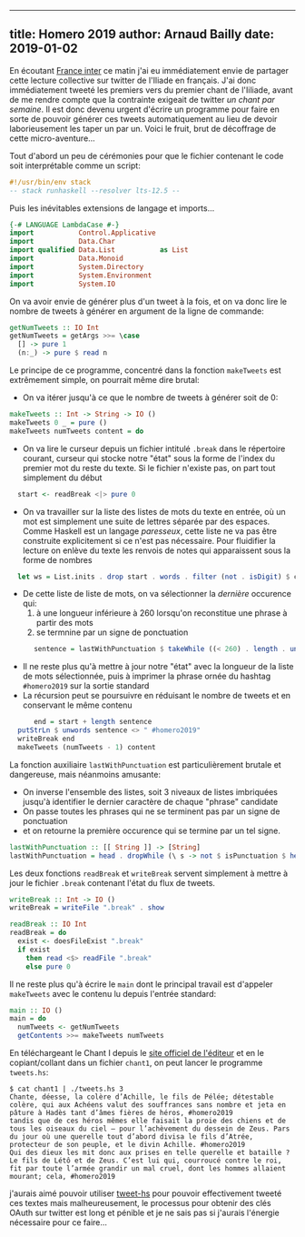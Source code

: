 ------------
title: Homero 2019
author: Arnaud Bailly
date: 2019-01-02
------------

En écoutant [France inter](https://www.franceinter.fr/emissions/les-histoires-du-monde/les-histoires-du-monde-02-janvier-2019) ce matin j'ai eu immédiatement envie de partager cette lecture collective sur twitter de l'Iliade en français. J'ai donc immédiatement tweeté les premiers vers du premier chant de l'Iiliade, avant de me rendre compte que la contrainte exigeait de twitter _un chant par semaine_. Il est donc devenu urgent d'écrire un programme pour faire en sorte de pouvoir générer ces tweets automatiquement au lieu de devoir laborieusement les taper un par un. Voici le fruit, brut de décoffrage de cette micro-aventure...

Tout d'abord un peu de cérémonies pour que le fichier contenant le code soit interprétable comme un script:

~~~~haskell
#!/usr/bin/env stack
-- stack runhaskell --resolver lts-12.5 --
~~~~

Puis les inévitables extensions de langage et imports...

~~~~haskell
{-# LANGUAGE LambdaCase #-}
import           Control.Applicative
import           Data.Char
import qualified Data.List           as List
import           Data.Monoid
import           System.Directory
import           System.Environment
import           System.IO
~~~~

On va avoir envie de générer plus d'un tweet à la fois, et on va donc lire le nombre de tweets à générer en argument de la ligne de commande:

~~~~haskell
getNumTweets :: IO Int
getNumTweets = getArgs >>= \case
  [] -> pure 1
  (n:_) -> pure $ read n
~~~~

Le principe de ce programme, concentré dans la fonction `makeTweets` est extrêmement simple, on pourrait même dire brutal:

* On va itérer jusqu'à ce que le nombre de tweets à générer soit de 0:

~~~~haskell
makeTweets :: Int -> String -> IO ()
makeTweets 0 _ = pure ()
makeTweets numTweets content = do
~~~~

* On va lire le curseur depuis un fichier intitulé `.break` dans le répertoire courant, curseur qui stocke notre "état" sous la forme de l'index du premier mot du reste du texte. Si le fichier n'existe pas, on part tout simplement du début

~~~~haskell
  start <- readBreak <|> pure 0
~~~~

* On va travailler sur la liste des listes de mots du texte en entrée, où un mot est simplement une suite de lettres séparée par des espaces. Comme Haskell est un langage _paresseux_, cette liste ne va pas être construite explicitement si ce n'est pas nécessaire. Pour fluidifier la lecture on enlève du texte les renvois de notes qui apparaissent sous la forme de nombres

~~~~haskell
  let ws = List.inits . drop start . words . filter (not . isDigit) $ content
~~~~

* De cette liste de liste de mots, on va sélectionner la _dernière_ occurence qui:
    1. à une longueur inférieure à 260 lorsqu'on reconstitue une phrase à partir des mots
    2. se termnine par un signe de ponctuation

~~~~haskell
      sentence = lastWithPunctuation $ takeWhile ((< 260) . length . unwords) ws
~~~~

* Il ne reste plus qu'à mettre à jour notre "état" avec la longueur de la liste de mots sélectionnée, puis à imprimer la phrase ornée du hashtag `#homero2019` sur la sortie standard
* La récursion peut se poursuivre en réduisant le nombre de tweets et en conservant le même contenu

~~~~haskell
      end = start + length sentence
  putStrLn $ unwords sentence <> " #homero2019"
  writeBreak end
  makeTweets (numTweets - 1) content
~~~~

La fonction auxiliaire `lastWithPunctuation` est particulièrement brutale et dangereuse, mais néanmoins amusante:

* On inverse l'ensemble des listes, soit 3 niveaux de listes imbriquées jusqu'à identifier le dernier caractère de chaque "phrase" candidate
* On passe toutes les phrases qui ne se terminent pas par un signe de ponctuation
* et on retourne la première occurence qui se termine par un tel signe.

~~~~haskell
lastWithPunctuation :: [[ String ]] -> [String]
lastWithPunctuation = head . dropWhile (\ s -> not $ isPunctuation $ head $ head $ reverse <$> reverse s) . reverse
~~~~

Les deux fonctions `readBreak` et `writeBreak` servent simplement à mettre à jour le fichier `.break` contenant l'état du flux de tweets.

~~~~haskell
writeBreak :: Int -> IO ()
writeBreak = writeFile ".break" . show

readBreak :: IO Int
readBreak = do
  exist <- doesFileExist ".break"
  if exist
    then read <$> readFile ".break"
    else pure 0
~~~~

Il ne reste plus qu'à écrire le `main` dont le principal travail est d'appeler `makeTweets` avec le contenu lu depuis l'entrée standard:

~~~~haskell
main :: IO ()
main = do
  numTweets <- getNumTweets
  getContents >>= makeTweets numTweets
~~~~

En téléchargeant le Chant I depuis le [site officiel de l'éditeur](https://lesbelleslettresblog.com/2015/03/25/homere-iliade-chant-i-en-version-integrale-dans-la-traduction-de-paul-mazon/) et en le copiant/collant dans un fichier `chant1`, on peut lancer le programme `tweets.hs`:

```
$ cat chant1 | ./tweets.hs 3
Chante, déesse, la colère d’Achille, le fils de Pélée; détestable colère, qui aux Achéens valut des souffrances sans nombre et jeta en pâture à Hadès tant d’âmes fières de héros, #homero2019
tandis que de ces héros mêmes elle faisait la proie des chiens et de tous les oiseaux du ciel – pour l’achèvement du dessein de Zeus. Pars du jour où une querelle tout d’abord divisa le fils d’Atrée, protecteur de son peuple, et le divin Achille. #homero2019
Qui des dieux les mit donc aux prises en telle querelle et bataille ? Le fils de Létô et de Zeus. C’est lui qui, courroucé contre le roi, fit par toute l’armée grandir un mal cruel, dont les hommes allaient mourant; cela, #homero2019
```

j'aurais aimé pouvoir utiliser [tweet-hs](https://hackage.haskell.org/package/tweet-hs) pour pouvoir effectivement tweeté ces textes mais malheureusement, le processus pour obtenir des clés OAuth sur twitter est long et pénible et je ne sais pas si j'aurais l'énergie nécessaire pour ce faire...
